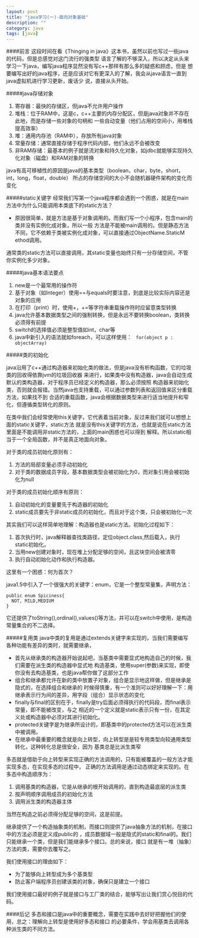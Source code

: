 ```yaml
---
layout: post
title: "java学习(一)-面向对象基础"
description: ""
category: java
tags: [java]
---
```

####前言
这段时间在看《Thinging in java》这本书，虽然以前也写过一些java的代码，但是总感觉对这门流行的强类型
语言了解的不够深入，所以决定从头来学习一下java，编写java程序显然没有写c++那样有那么多的疑惑和顾虑，但是
想要编写出好的java程序，还是应该对它有更深入的了解，我会从java语言一直到java虚拟机进行学习更新，废话少
说，直接从头开始。

#####java存储对象

  1. 寄存器：最快的存储区，但java不允许用户操作
  2. 堆栈：位于RAM中，这是c，c++主要的内存分配区，但是java对象并不存在此地，而是存储一些对象的句柄和
一些自动变量（他们占用的空间小，用堆栈提高效率）
  3. 堆：通用内存池（RAM中），存放所有java对象
  4. 常量存储：通常直接存储于程序代码内部，他们永远不会被改变
  5. 非RAM存储：最基本的例子就是流对象和持久化对象，如jdbc就能够实现持久化对象（磁盘）和RAM对象的转换

java有高可移植性的原因是java的基本类型（boolean，char，byte，short，int，long，float，double）
所占的存储空间的大小不会随机器硬件架构的变化而变化

#####static关键字
经常我们写第一个java程序都会遇到一个困惑，就是在main方法中为什么只能调用本类底下的static方法？
  
  * 原因很简单，就是方法是基于对象调用的。而我们写一个小程序，包含main的类并没有实例化成对象，所以一般
方法是不能被main调用的。但是静态方法不同，它不依赖于类被实例化成对象，可以直接通过ObjectName.StaticM
ethod调用。

通常类的static方法可以直接调用，其static变量也始终只有一分存储空间，不管你实例化多少对象。

#####java基本语法要点

  1. new是一个最常用的操作符
  2. 基于对象（如Integer）使用==与equals时要注意，到底是比较实际内容还是对象的应用
  3. 在打印（print）时，使用+，+=等字符串重载操作符时应留意类型转换
  4. java允许基本数据类型之间的强制转换，但是永远不要转换boolean，类转换必须得有前提
  5. switch的选择值必须是整型值如int，char等
  6. java中新引入的语法就如foreach，可以这样使用：
  ` for(object p : objectArray)`

#####类的初始化

java沿用了c++通过构造器来初始化类的做法，但是java没有析构函数，它的垃圾类的回收得依靠jvm的垃圾回收器
来进行，如果类中没有构造器，java会自动生成默认的类构造器，对于程序员已经定义的构造器，那么必须按照
构造器来初始化类，否则就会报错。当然java也支持重载，可以通过参数列表和返回值来区分重载方法，如果找不到
合适的重载函数，java会根据数据类型来进行适当地提升和窄化，但遵循类型转化的原则。

在类中我们会经常使用this关键字，它代表着当前对象，反过来我们就可以想想上面的static关键字，static方法
就是没有this关键字的方法，也就是说在static方法里面是不能调用非static方法的，上面的main困惑也可以得到
解释。所以static相当于一个全局函数，并不是真正地面向对象。

对于类的成员初始化原则有：

  1. 方法的局部变量必须手动初始化
  2. 对于类的数据成员字段，基本数据类型会被初始化为0，而对象引用会被初始化为null

对于类的成员初始化顺序有原则：

  1. 自动初始化的变量要先于构造器的初始化
  2. static成员要先于非static成员的初始化，而且对于这个类，只会被初始化一次

其实我们可以这样简单地理解：构造器也是static方法。初始化过程如下：

  1. 首次执行时，java解释器查找类路径，定位object.class,然后载入，执行static初始化。
  2. 当用new创建对象时，现在堆上分配足够的空间，且这块空间会被清零
  3. 执行自动初始化动作和执行构造器。

这里有一个困惑：何为首次？

java1.5中引入了一个很强大的关键字：enum，它是一个整型常量集，声明方法：

    public enum Spiciness{
      NOT, MILD,MEDIUM
    }
它还提供了toString(),ordinal(),values()等方法，并可以在switch中使用，是构造常量集合的不二选择。

#####复用类
java中类的复用是通过extends关键字来实现的，当我们需要编写各种功能有差异的类时，就需要继承，
  
  * 首先从继承类的构造器开始说起吧，当基类中需要显式地构造自己的时候，我们需要在派生类的构造器中显式地
构造基类，使用super(参数)来实现，即使你没有去构造基类，也是java帮你做了这部分工作
  * 组合和继承都允许在新的类中放置子对象，组合是显示地这样做，但是继承是隐式的，在选择组合和继承的
时候得慎重，有一个准则可以好好理解一下：用继承表示行为间的差异，用字段（组合）显示状态的变化
  * finally与final的区别在于，finally是try后面必须得执行的代码段，而final表示常量，即不能被改变，与之
相近的一个定义就是static表示只有一份，在其定义处或构造器中必须对其进行初始化。
  * protected关键字是为继承所设计的，即基类中的protected方法可以在派生类中被调用。
  * 在继承中最重要的概念就是向上转型，向上转型是是较专用类型向较通用类型转化，这种转化总是很安全，因为
基类总是比派生类窄

多态就是借助于向上转型来实现正确的方法调用的，只有能被覆盖的一般方法才能实现多态，在实现多态的过程中，
正确的方法调用是通过动态绑定来实现的。在多态中构造顺序为：

  1. 调用基类的构造器，它是从继承的根开始调用的，直到构造最底层的派生类
  2. 按声明顺序调用成员的初始化方法
  3. 调用派生类的构造器主体

当然在构造之前必须得分配足够的空间，这是前提。

继承提供了一个构造抽象类的机制，而接口则提供了java抽象方法的机制，在接口中的方法必须是定义成public的
，成员数据域一般是隐式的static和final的。我们只能继承一个类，但是我们能继承多个接口。总的来说，接口
就是有一堆（抽象）方法的类，需要你去覆写之。

我们使用接口的理由如下：

  * 为了能够向上转型成为多个基类型
  * 防止客户端程序员创建该类的对象，确保只是建立一个接口

我们使用接口最好的例子就是接口与工厂类的结合，能够写出让我们赏心悦目的代码。

####后记
多态和接口是java中的重要概念，需要在实践中去好好把握他们的使用，总之：理解向上转型是使用好多态和接口
的必要条件，学会用基类去调用各种派生类的不同方法。
































































  






























   
   
  
  
	
	
	
	
	
	
	
	
	
	
	
	
  